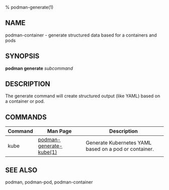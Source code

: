 % podman-generate(1)

## NAME
podman\-container - generate structured data based for a containers and pods

## SYNOPSIS
**podman generate** *subcommand*

## DESCRIPTION
The generate command will create structured output (like YAML) based on a container or pod.

## COMMANDS

| Command  | Man Page                                            | Description                                                                  |
| -------  | --------------------------------------------------- | ---------------------------------------------------------------------------- |
| kube     | [podman-generate-kube(1)](podman-generate-kube.1.md)| Generate Kubernetes YAML based on a pod or container.                        |

## SEE ALSO
podman, podman-pod, podman-container
